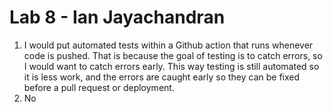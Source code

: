 # Lab 8 - Ian Jayachandran
1. I would put automated tests within a Github action that runs whenever code is pushed. That is because the goal of testing is to catch errors, so I would want to catch errors early. This way testing is still automated so it is less work, and the errors are caught early so they can be fixed before a pull request or deployment. 
2. No